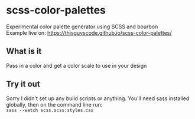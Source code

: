 # scss-color-palettes
Experimental color palette generator using SCSS and bourbon  
Example live on: https://thisguyscode.github.io/scss-color-palettes/

## What is it
Pass in a color and get a color scale to use in your design

## Try it out
Sorry I didn't set up any build scripts or anything. You'll need sass installed globally, then on the command line run:  
`sass --watch scss.scss:styles.css`

